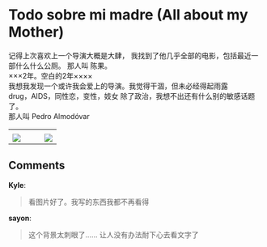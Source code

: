 # Todo sobre mi madre (All about my Mother)

<div id="msgcns!B37A52AAF181A958!1043" class="bvMsg"><div>记得上次喜欢上一个导演大概是大肆， 我找到了他几乎全部的电影，包括最近一部什么什么公厕。 那人叫 陈果。</div>
<div></div>
<div>×××2年。空白的2年××××</div>
<div></div>
<div>我想我发现一个或许我会爱上的导演。我觉得干涸，但未必经得起雨露</div>
<div></div>
<div>drug，AIDS，同性恋，变性，妓女 除了政治，我想不出还有什么别的敏感话题了。</div>
<div></div>
<div>那人叫 Pedro Almodóvar</div></div><table cellspacing="0" border="0"><tr><td></td></tr><tr><td valign="top"><a href="http://blufiles.storage.live.com/y1paX_Z29jM8Hs_-YVg-hWnA8VJVIxJs5wl7RDnm98PKKCaLTRvY1pwAg08WEC-HAdYvU7Uvc-cl1A" target="_blank" rel="WLPP;url=http://blufiles.storage.live.com/y1paX_Z29jM8Hs_-YVg-hWnA8VJVIxJs5wl7RDnm98PKKCaLTRvY1pwAg08WEC-HAdYvU7Uvc-cl1A;cnsid=cns&#033;B37A52AAF181A958&#033;1045"><img src="http://blufiles.storage.live.com/y1paX_Z29jM8Hs_-YVg-hWnA4Emii8_ChsirJgHTMcP-G7cOnyReHOJ5Y8KAyczRzsv4J6Mwy--LX0" border="0" /></a></td><td width="15"></td><td valign="top"><a href="http://blufiles.storage.live.com/y1pJWky1gAwvPy76CopL4b5cCpZVnRuID8XIGZnQFJCDV8UdVNJGfCyvK17mjLo5ynKsfj_80uWvnM" target='_blank' rel="WLPP;url=http://blufiles.storage.live.com/y1pJWky1gAwvPy76CopL4b5cCpZVnRuID8XIGZnQFJCDV8UdVNJGfCyvK17mjLo5ynKsfj_80uWvnM;cnsid=cns&#033;B37A52AAF181A958&#033;1044"><img src="http://blufiles.storage.live.com/y1pJWky1gAwvPy76CopL4b5cEDJHezARFL6TerfzmZitiZmmx_M7X505BURr6YzRt3E_zZx4eSUbZY" border="0" /></a></td></tr></table>

## Comments

**Kyle**:
> 看图片好了。我写的东西我都不再看得

**sayon**:
> 这个背景太刺眼了……
让人没有办法耐下心去看文字了

